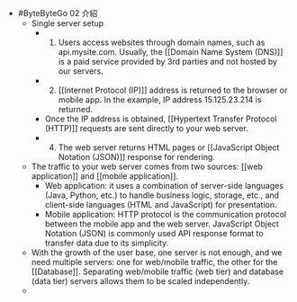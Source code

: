 - #ByteByteGo 02 介紹
    - Single server setup 
        - 1. Users access websites through domain names, such as api.mysite.com. Usually, the [[Domain Name System (DNS)]] is a paid service provided by 3rd parties and not hosted by our servers.
        - 2. [[Internet Protocol (IP)]] address is returned to the browser or mobile app. In the example, IP address 15.125.23.214 is returned.
        - Once the IP address is obtained, [[Hypertext Transfer Protocol (HTTP)]] requests are sent directly to your web server.
        - 4. The web server returns HTML pages or [[JavaScript Object Notation (JSON)]] response for rendering.
    - The traffic to your web server comes from two sources: [[web application]] and [[mobile application]].
        - Web application: it uses a combination of server-side languages (Java, Python, etc.) to handle business logic, storage, etc., and client-side languages (HTML and JavaScript) for presentation.
        - Mobile application: HTTP protocol is the communication protocol between the mobile app and the web server. JavaScript Object Notation (JSON) is commonly used API response format to transfer data due to its simplicity.
    - With the growth of the user base, one server is not enough, and we need multiple servers: one for web/mobile traffic, the other for the [[Database]]. Separating web/mobile traffic (web tier) and database (data tier) servers allows them to be scaled independently.
    - 
